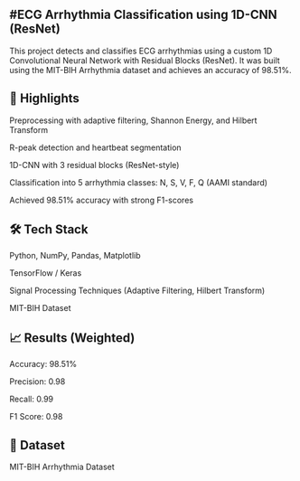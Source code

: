 #ECG Arrhythmia Classification using 1D-CNN (ResNet)
-
This project detects and classifies ECG arrhythmias using a custom 1D Convolutional Neural Network with Residual Blocks (ResNet). It was built using the MIT-BIH Arrhythmia dataset and achieves an accuracy of 98.51%.

📌 Highlights
-
Preprocessing with adaptive filtering, Shannon Energy, and Hilbert Transform

R-peak detection and heartbeat segmentation

1D-CNN with 3 residual blocks (ResNet-style)

Classification into 5 arrhythmia classes: N, S, V, F, Q (AAMI standard)

Achieved 98.51% accuracy with strong F1-scores

🛠 Tech Stack
-
Python, NumPy, Pandas, Matplotlib

TensorFlow / Keras

Signal Processing Techniques (Adaptive Filtering, Hilbert Transform)

MIT-BIH Dataset

📈 Results (Weighted)
-
Accuracy: 98.51%

Precision: 0.98

Recall: 0.99

F1 Score: 0.98

📎 Dataset
-
MIT-BIH Arrhythmia Dataset
